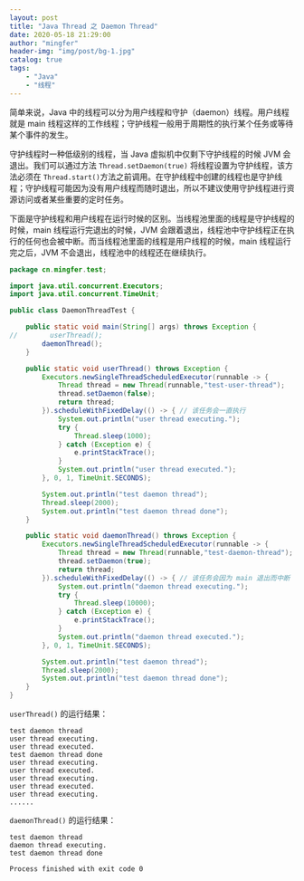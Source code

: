 ```yaml
---
layout: post
title: "Java Thread 之 Daemon Thread"
date: 2020-05-18 21:29:00
author: "mingfer"
header-img: "img/post/bg-1.jpg"
catalog: true
tags: 
    - "Java"
    - "线程"
---
```


简单来说，Java 中的线程可以分为用户线程和守护（daemon）线程。用户线程就是 main 线程这样的工作线程；守护线程一般用于周期性的执行某个任务或等待某个事件的发生。

守护线程时一种低级别的线程，当 Java 虚拟机中仅剩下守护线程的时候 JVM 会退出。我们可以通过方法 `Thread.setDaemon(true)` 将线程设置为守护线程，该方法必须在 `Thread.start()`方法之前调用。在守护线程中创建的线程也是守护线程；守护线程可能因为没有用户线程而随时退出，所以不建议使用守护线程进行资源访问或者某些重要的定时任务。

下面是守护线程和用户线程在运行时候的区别。当线程池里面的线程是守护线程的时候，main 线程运行完退出的时候，JVM 会跟着退出，线程池中守护线程正在执行的任何也会被中断。而当线程池里面的线程是用户线程的时候，main 线程运行完之后，JVM 不会退出，线程池中的线程还在继续执行。

```java
package cn.mingfer.test;

import java.util.concurrent.Executors;
import java.util.concurrent.TimeUnit;

public class DaemonThreadTest {

    public static void main(String[] args) throws Exception {
//        userThread();
        daemonThread();
    }

    public static void userThread() throws Exception {
        Executors.newSingleThreadScheduledExecutor(runnable -> {
            Thread thread = new Thread(runnable,"test-user-thread");
            thread.setDaemon(false);
            return thread;
        }).scheduleWithFixedDelay(() -> { // 该任务会一直执行
            System.out.println("user thread executing.");
            try {
                Thread.sleep(1000);
            } catch (Exception e) {
                e.printStackTrace();
            }
            System.out.println("user thread executed.");
        }, 0, 1, TimeUnit.SECONDS);

        System.out.println("test daemon thread");
        Thread.sleep(2000);
        System.out.println("test daemon thread done");
    }

    public static void daemonThread() throws Exception {
        Executors.newSingleThreadScheduledExecutor(runnable -> {
            Thread thread = new Thread(runnable,"test-daemon-thread");
            thread.setDaemon(true);
            return thread;
        }).scheduleWithFixedDelay(() -> { // 该任务会因为 main 退出而中断
            System.out.println("daemon thread executing.");
            try {
                Thread.sleep(10000);
            } catch (Exception e) {
                e.printStackTrace();
            }
            System.out.println("daemon thread executed.");
        }, 0, 1, TimeUnit.SECONDS);

        System.out.println("test daemon thread");
        Thread.sleep(2000);
        System.out.println("test daemon thread done");
    }
}
```

`userThread()` 的运行结果： 

```
test daemon thread
user thread executing.
user thread executed.
test daemon thread done
user thread executing.
user thread executed.
user thread executing.
user thread executed.
user thread executing.
......
```

`daemonThread()` 的运行结果：

```
test daemon thread
daemon thread executing.
test daemon thread done

Process finished with exit code 0
```

